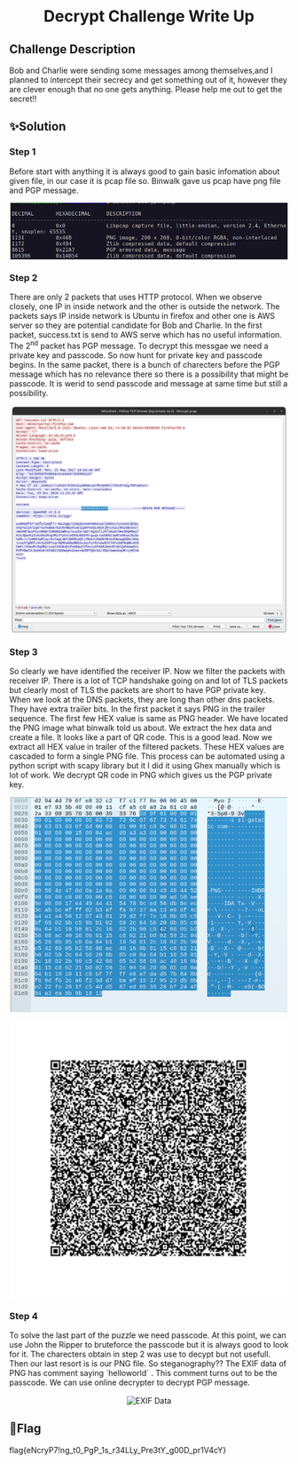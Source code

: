 #  <p align="center">Decrypt Challenge Write Up

##  Challenge Description
Bob and Charlie were sending some messages among themselves,and I planned to intercept their secrecy and get something out of it, 
however they are clever enough 	that no one gets anything. Please help me out to get the secret!!

## ✨Solution
### Step 1
<p>
Before start with anything it is always good to gain basic infomation about given file, in our case it is pcap file so. 
Binwalk gave us pcap have png file and PGP message.
<p align="center">
  <img width="500" align="center" src="src/binwalk.png" alt="binwalk"/>
</p>
</p>

###  Step 2
<p>
There are only 2 packets that uses HTTP protocol. When we observe closely, one IP in inside network and the other is outside the network. 
The packets says IP inside network is Ubuntu in firefox and other one is AWS server so they are potential candidate for Bob and Charlie.
In the first packet, success.txt is send to AWS serve which has no useful information. The 2<sup>nd</sup> packet has PGP message.
To decrypt this messgae we need a private key and passcode. So now hunt for private key and passcode begins. In the same packet, there is a bunch of 
charecters before the PGP message which has no relevance there so there is  a possibility that might be passcode. It is werid to send passcode and message 
at same time but still a possibility.
</P>
<p align="center">
  <img width="500" align="center" src="src/pgpmessage.png" alt="PGP message"/>
</p>

###  Step 3
<p>
So clearly we have identified the receiver IP. Now we filter the packets with receiver IP. There is a lot of TCP handshake going on and lot of TLS 
packets but clearly most of TLS the packets are short to have PGP private key. When we look at the DNS packets, they are long than other dns packets.
They have extra trailer bits. In the first packet it says PNG in the trailer sequence. The first few HEX value is same as PNG header. We have located 
the PNG image what binwalk told us about. We extract the hex data and create a file. It looks like a part of QR code. This is a good lead. 
Now we extract all HEX value in trailer of the filtered packets. These HEX values are cascaded to form a single PNG file. 
This process can be automated using a python script with scapy library but it I did it using Ghex manually which is lot of work.
We decrypt QR code in PNG which gives us the PGP private key.
</P>
<p align="center">
  <img width="500" align="center" src="src/dnstrailer.png" alt="DNS Trailer"/>
</p>
<p align="center">
  <img width="500" align="center" src="dnsimg.png" alt="QR Code"/>
</p>

###  Step 4
<p>
To solve the last part of the puzzle we need passcode. At this point, we can use John the Ripper to bruteforce the passcode but it is always good to 
look for it. The charecters obtain in step 2 was use to decypt but not usefull. Then our last resort is is our PNG file. So steganography?? The 
EXIF data of PNG has comment saying `helloworld` . This comment turns out to be the passcode. We can use online decrypter to decrypt PGP message.
</p>
<p align="center">
  <img width="500" align="center" src="exif.png" alt="EXIF Data"/>
</p>

##  🚩Flag
flag{eNcryP7!ng_t0_PgP_1s_r34LLy_Pre3tY_g00D_pr1V4cY}
